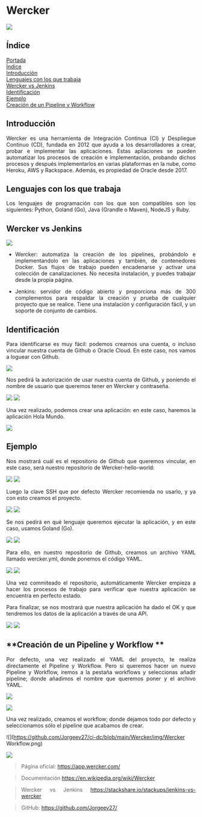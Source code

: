 <div align="justify">

# **Wercker**<a name = "id1"></a>

![](https://github.com/Jorgeev27/ci-dc/blob/main/Wercker/img/Wercker%20logo.jpeg)

## **Índice**<a name = "id2"></a>
[Portada](#id1)<br>
[Índice](#id2)<br>
[Introducción](#id3)<br>
[Lenguajes con los que trabaja](#id4)<br>
[Wercker vs Jenkins](#id5)<br>
[Identificación](#id6)<br>
[Ejemplo](#id7)<br>
[Creación de un Pipeline y Workflow](#id8)<br>


## **Introducción**<a name="id3"></a>
Wercker es una herramienta de Integración Continua (CI) y Despliegue Continuo
(CD), fundada en 2012 que ayuda a los desarrolladores a crear, probar e
implementar las aplicaciones. Estas apliaciones se pueden
 automatizar los procesos de creación e
implementación, probando dichos procesos y después implementarlos en varias
plataformas en la nube, como Heroku, AWS y Rackspace. Además, es propiedad de
Oracle desde 2017.

## **Lenguajes con los que trabaja**<a name="id4"></a>
Los lenguajes de programación con los que son compatibles son los siguientes:
Python, Goland (Go), Java (Grandle o Maven), NodeJS y Ruby.

## **Wercker vs Jenkins**<a name="id5"></a>

![](https://github.com/Jorgeev27/ci-dc/blob/main/Wercker/img/Wercker%20vs%20Jenkins.jpg)

 - Wercker: automatiza la creación de los pipelines, probándolo e implementandolo 
en las aplicaciones y también, de contenedores Docker. Sus flujos de trabajo pueden 
encadenarse y activar una colección de canalizaciones. No necesita instalación, 
y puedes trabajar desde la propia página.

 - Jenkins: servidor de código abierto y proporciona más de 300 complementos para 
respaldar la creación y prueba de cualquier proyecto que se realice. 
Tiene una instalación y configuración fácil, y un soporte de conjunto de cambios.

## **Identificación**<a name="id6"></a>
Para identificarse es muy fácil: podemos crearnos una cuenta, o incluso vincular nuestra cuenta de Github o Oracle Cloud. En este caso, nos vamos a loguear con Github. 

![](https://github.com/Jorgeev27/ci-dc/blob/main/Wercker/img/Wercker%201.jpg)
 
Nos pedirá la autorización de usar nuestra cuenta de Github, y poniendo el nombre de usuario que queremos tener en Wercker y contraseña.

![](https://github.com/Jorgeev27/ci-dc/blob/main/Wercker/img/Wercker%202.jpg)
![](https://github.com/Jorgeev27/ci-dc/blob/main/Wercker/img/Wercker%203.jpg)

Una vez realizado, podemos crear una aplicación: en este caso, haremos la aplicación Hola Mundo.

![](https://github.com/Jorgeev27/ci-dc/blob/main/Wercker/img/Wercker%204.jpg)

## **Ejemplo**<a name="id7"></a>
Nos mostrará cuál es el repositorio de Github que queremos vincular, en este caso, será nuestro repositorio de Wercker-hello-world:

![](https://github.com/Jorgeev27/ci-dc/blob/main/Wercker/img/Wercker%205.jpg)
![](https://github.com/Jorgeev27/ci-dc/blob/main/Wercker/img/Wercker%206.jpg)
 
Luego la clave SSH que por defecto Wercker recomienda no usarlo, y ya con esto creamos el proyecto.

![](https://github.com/Jorgeev27/ci-dc/blob/main/Wercker/img/Wercker%207.jpg)
![](https://github.com/Jorgeev27/ci-dc/blob/main/Wercker/img/Wercker%208.jpg)

Se nos pedirá en qué lenguaje queremos ejecutar la aplicación, y en este caso, usamos Goland (Go). 

![](https://github.com/Jorgeev27/ci-dc/blob/main/Wercker/img/Wercker%209.jpg)
![](https://github.com/Jorgeev27/ci-dc/blob/main/Wercker/img/Wercker%2010.jpg)

Para ello, en nuestro repositorio de Github, creamos un archivo YAML llamado wercker.yml, donde ponemos el código YAML.

![](https://github.com/Jorgeev27/ci-dc/blob/main/Wercker/img/Wercker%2011.jpg)
![](https://github.com/Jorgeev27/ci-dc/blob/main/Wercker/img/Wercker%2012.jpg)

Una vez commiteado el repositorio, automáticamente Wercker empieza a hacer los procesos de trabajo para verificar que nuestra aplicación se encuentra en perfecto estado.

Para finalizar, se nos mostrará que nuestra aplicación ha dado el OK y que tendremos los datos de la aplicación a través de una API.

![](https://github.com/Jorgeev27/ci-dc/blob/main/Wercker/img/Wercker%2013.png)
![](https://github.com/Jorgeev27/ci-dc/blob/main/Wercker/img/Wercker%2014.png)

## **Creación de un Pipeline y Workflow **<a name="id8"></a>
Por defecto, una vez realizado el YAML del proyecto, te realiza directamente el Pipeline y Workflow. Pero si queremos hacer un nuevo Pipeline y Workflow, iremos a la pestaña workflows y seleccionas añadir pipeline; donde añadimos el nombre que queremos poner y el archivo YAML.

![](https://github.com/Jorgeev27/ci-dc/blob/main/Wercker/img/Wercker%20Pipeline.png)

![](https://github.com/Jorgeev27/ci-dc/blob/main/Wercker/img/Wercker%20Pipeline%202.png)

Una vez realizado, creamos el workflow; donde dejamos todo por defecto y seleccionamos sólo el pipeline que acabamos de crear.

![](https://github.com/Jorgeev27/ci-dc/blob/main/Wercker/img/Wercker Workflow.png)

![](https://github.com/Jorgeev27/ci-dc/blob/main/Wercker/img/Wercker%20Workflow%202.png)

> Página oficial:
> https://app.wercker.com/

> Documentación
> https://en.wikipedia.org/wiki/Wercker

> Wercker vs Jenkins
> https://stackshare.io/stackups/jenkins-vs-wercker

> GitHub:
> https://github.com/Jorgeev27/

<div align="justify">
